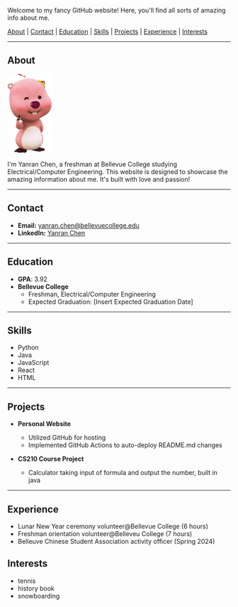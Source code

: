 Welcome to my fancy GitHub website! Here, you'll find all sorts of amazing info about me.

[About](#about) | [Contact](#contact) | [Education](#education) | [Skills](#skills) | [Projects](#projects) | [Experience](#experience) | [Interests](#interests)

---

## About
<img src="https://github.com/Sylvvvch/Sylvvvch.github.io/blob/da735bd1bb3bdb2863cb33e5cf40c2f1982fbd55/loopy.png" width="100" alt="Description of Image">

I'm Yanran Chen, a freshman at Bellevue College studying Electrical/Computer Engineering. This website is designed to showcase the amazing information about me. It's built with love and passion!

---

## Contact
- **Email:** yanran.chen@bellevuecollege.edu
- **LinkedIn:** [Yanran Chen](https://sylvvvch.github.io/#about)

---

## Education
- **GPA**: 3.92
- **Bellevue College**
  - Freshman, Electrical/Computer Engineering
  - Expected Graduation: [Insert Expected Graduation Date]

---

## Skills
- Python
- Java
- JavaScript
- React
- HTML

---

## Projects
- **Personal Website**
  - Utilized GitHub for hosting
  - Implemented GitHub Actions to auto-deploy README.md changes

- **CS210 Course Project**
  - Calculator taking input of formula and output the number, built in java

---

## Experience
- Lunar New Year ceremony volunteer@Bellevue College (6 hours)
- Freshman orientation volunteer@Belleveu College (7 hours)
- Belleuve Chinese Student Association activity officer (Spring 2024)

## Interests
- tennis
- history book
- snowboarding
